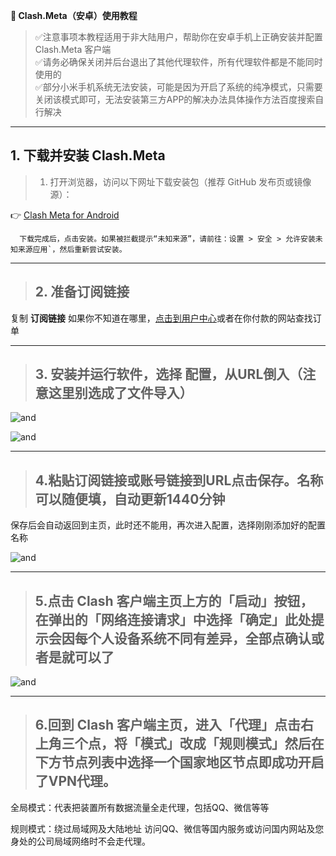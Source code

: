 **📱 Clash.Meta（安卓）使用教程**

>✅注意事项本教程适用于非大陆用户，帮助你在安卓手机上正确安装并配置 Clash.Meta 客户端  
>✅请务必确保关闭并后台退出了其他代理软件，所有代理软件都是不能同时使用的  
>✅部分小米手机系统无法安装，可能是因为开启了系统的纯净模式，只需要关闭该​模式即可，无法安装第三方APP的解决办法具体操作方法百度搜索自行解决  

---

## 1. 下载并安装 Clash.Meta



>1. 打开浏览器，访问以下网址下载安装包（推荐 GitHub 发布页或镜像源）：

   👉 [Clash Meta for Android ](https://android.wjy23443200.top/CMFA-android-universal-release.apk)

      下载完成后，点击安装。如果被拦截提示“未知来源”，请前往：设置 > 安全 > 允许安装未知来源应用`，然后重新尝试安装。

---

>## 2. 准备订阅链接

复制 **订阅链接** 如果你不知道在哪里，[点击到用户中心](https://renyimen.top/#/user/center)或者在你付款的网站查找订单

---

>## 3. 安装并运行软件，选择 配置，从URL倒入（注意这里别选成了文件导入）

![and](media/anzhuo1.jpg)

![and](media/anzhuo2.jpg)

---

>## 4.粘贴订阅链接或账号链接到URL点击保存。名称可以随便填，自动更新1440分钟

保存后会自动返回到主页，此时还不能用，再次进入配置，选择刚刚添加好的配置名称

![and](media/anzhuo3.gif)

---

>## 5.点击 Clash 客户端主页上方的「启动」按钮，在弹出的「网络连接请求」中选择「确定」此处提示会因每个人设备系统不同有差异，全部点确认或者是就可以了

![and](media/anzhuo4.gif)

---

>## 6.回到 Clash 客户端主页，进入「代理」点击右上角三个点，将「模式」改成「规则模式」然后在下方节点列表中选择一个国家地区节点即成功开启了VPN代理。

全局模式：代表把装置所有数据流量全走代理，包括QQ、微信等等

规则模式：绕过局域网及大陆地址 访问QQ、微信等国内服务或访问国内网站及您身处的公司局域网络时不会走代理。
